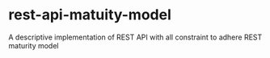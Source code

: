# rest-api-matuity-model
A descriptive implementation of REST API with all constraint to adhere REST maturity model
